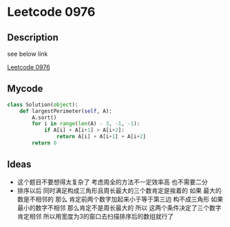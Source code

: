 # Leetcode 0976

## Description

see below link 

[Leetcode 0976](https://leetcode-cn.com/problems/largest-perimeter-triangle/)

## Mycode

```python
class Solution(object):
    def largestPerimeter(self, A):
        A.sort()
        for i in range(len(A) - 3, -1, -1):
            if A[i] + A[i+1] > A[i+2]:
                return A[i] + A[i+1] + A[i+2]
        return 0
```

## Ideas
- 这个题目不要想得太复杂了 考虑周全的方法不一定效率高 也不需要二分
- 排序以后 同时满足构成三角形且周长最大的三个数肯定是挨着的 如果 最大的数是不相邻的 那么 肯定前两个数字加起来小于等于第三边 构不成三角形 如果最小的数字不相邻 那么肯定不是周长最大的 所以 这两个条件决定了三个数字肯定相邻 所以用宽度为3的窗口去扫描排序后的数组就行了

